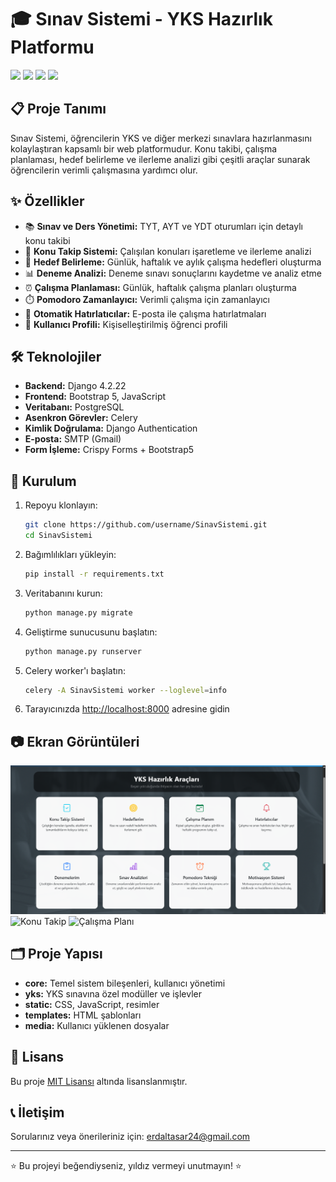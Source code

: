 # 🎓 Sınav Sistemi - YKS Hazırlık Platformu

![](https://img.shields.io/badge/Django-4.2.22-green.svg)
![](https://img.shields.io/badge/Bootstrap-5-blue.svg)
![](https://img.shields.io/badge/PostgreSQL-Database-blue.svg)
![](https://img.shields.io/badge/Celery-5.3.4-brightgreen.svg)

## 📋 Proje Tanımı

Sınav Sistemi, öğrencilerin YKS ve diğer merkezi sınavlara hazırlanmasını kolaylaştıran kapsamlı bir web platformudur. Konu takibi, çalışma planlaması, hedef belirleme ve ilerleme analizi gibi çeşitli araçlar sunarak öğrencilerin verimli çalışmasına yardımcı olur.

## ✨ Özellikler

- 📚 **Sınav ve Ders Yönetimi:** TYT, AYT ve YDT oturumları için detaylı konu takibi
- 📝 **Konu Takip Sistemi:** Çalışılan konuları işaretleme ve ilerleme analizi
- 🎯 **Hedef Belirleme:** Günlük, haftalık ve aylık çalışma hedefleri oluşturma
- 📊 **Deneme Analizi:** Deneme sınavı sonuçlarını kaydetme ve analiz etme
- ⏰ **Çalışma Planlaması:** Günlük, haftalık çalışma planları oluşturma
- ⏱️ **Pomodoro Zamanlayıcı:** Verimli çalışma için zamanlayıcı
- 📧 **Otomatik Hatırlatıcılar:** E-posta ile çalışma hatırlatmaları
- 👤 **Kullanıcı Profili:** Kişiselleştirilmiş öğrenci profili

## 🛠️ Teknolojiler

- **Backend:** Django 4.2.22
- **Frontend:** Bootstrap 5, JavaScript
- **Veritabanı:** PostgreSQL
- **Asenkron Görevler:** Celery
- **Kimlik Doğrulama:** Django Authentication
- **E-posta:** SMTP (Gmail)
- **Form İşleme:** Crispy Forms + Bootstrap5

## 🚀 Kurulum

1. Repoyu klonlayın:
   ```bash
   git clone https://github.com/username/SinavSistemi.git
   cd SinavSistemi
   ```

2. Bağımlılıkları yükleyin:
   ```bash
   pip install -r requirements.txt
   ```

3. Veritabanını kurun:
   ```bash
   python manage.py migrate
   ```

4. Geliştirme sunucusunu başlatın:
   ```bash
   python manage.py runserver
   ```

5. Celery worker'ı başlatın:
   ```bash
   celery -A SinavSistemi worker --loglevel=info
   ```

6. Tarayıcınızda [http://localhost:8000](http://localhost:8000) adresine gidin

## 📷 Ekran Görüntüleri

![Ana Sayfa](static\images/1.png)
![Konu Takip](screenshots/konu-takip.png)
![Çalışma Planı](screenshots/calisma-plani.png)

## 🗂️ Proje Yapısı

- **core:** Temel sistem bileşenleri, kullanıcı yönetimi
- **yks:** YKS sınavına özel modüller ve işlevler
- **static:** CSS, JavaScript, resimler
- **templates:** HTML şablonları
- **media:** Kullanıcı yüklenen dosyalar

## 📝 Lisans

Bu proje [MIT Lisansı](LICENSE) altında lisanslanmıştır.

## 📞 İletişim

Sorularınız veya önerileriniz için: [erdaltasar24@gmail.com](mailto:erdaltasar24@gmail.com)

---

⭐ Bu projeyi beğendiyseniz, yıldız vermeyi unutmayın! ⭐
